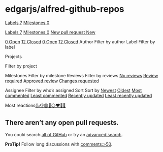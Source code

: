 # edgarjs/alfred-github-repos

 [Labels 7](https://github.com/edgarjs/alfred-github-repos/labels) [Milestones 0](https://github.com/edgarjs/alfred-github-repos/milestones)

 [Labels 7](https://github.com/edgarjs/alfred-github-repos/labels) [Milestones 0](https://github.com/edgarjs/alfred-github-repos/milestones) [New pull request New](https://github.com/edgarjs/alfred-github-repos/compare)

 [0 Open](https://github.com/edgarjs/alfred-github-repos/issues?q=is%3Aopen+is%3Apr) [12 Closed](https://github.com/edgarjs/alfred-github-repos/issues?q=is%3Apr+is%3Aclosed) [0 Open](https://github.com/edgarjs/alfred-github-repos/issues?q=is%3Aopen+is%3Apr) [12 Closed](https://github.com/edgarjs/alfred-github-repos/issues?q=is%3Apr+is%3Aclosed) Author Filter by author Label Filter by label

 Projects

 Filter by project

 Milestones Filter by milestone Reviews Filter by reviews [No reviews](https://github.com/edgarjs/alfred-github-repos/issues?q=is%3Apr+is%3Aopen+review%3Anone) [Review required](https://github.com/edgarjs/alfred-github-repos/issues?q=is%3Apr+is%3Aopen+review%3Arequired) [Approved review](https://github.com/edgarjs/alfred-github-repos/issues?q=is%3Apr+is%3Aopen+review%3Aapproved) [Changes requested](https://github.com/edgarjs/alfred-github-repos/issues?q=is%3Apr+is%3Aopen+review%3Achanges-requested)

 Assignee Filter by who’s assigned Sort Sort by [Newest](https://github.com/edgarjs/alfred-github-repos/issues?q=is%3Aopen+is%3Apr) [Oldest](https://github.com/edgarjs/alfred-github-repos/issues?q=is%3Apr+is%3Aopen+sort%3Acreated-asc) [Most commented](https://github.com/edgarjs/alfred-github-repos/issues?q=is%3Apr+is%3Aopen+sort%3Acomments-desc) [Least commented](https://github.com/edgarjs/alfred-github-repos/issues?q=is%3Apr+is%3Aopen+sort%3Acomments-asc) [Recently updated](https://github.com/edgarjs/alfred-github-repos/issues?q=is%3Apr+is%3Aopen+sort%3Aupdated-desc) [Least recently updated](https://github.com/edgarjs/alfred-github-repos/issues?q=is%3Apr+is%3Aopen+sort%3Aupdated-asc)

Most reactions[👍](https://github.com/edgarjs/alfred-github-repos/issues?q=is%3Apr+is%3Aopen+sort%3Areactions-%2B1-desc)[👎](https://github.com/edgarjs/alfred-github-repos/issues?q=is%3Apr+is%3Aopen+sort%3Areactions--1-desc)[😄](https://github.com/edgarjs/alfred-github-repos/issues?q=is%3Apr+is%3Aopen+sort%3Areactions-smile-desc)[🎉](https://github.com/edgarjs/alfred-github-repos/issues?q=is%3Apr+is%3Aopen+sort%3Areactions-tada-desc)[😕](https://github.com/edgarjs/alfred-github-repos/issues?q=is%3Apr+is%3Aopen+sort%3Areactions-thinking_face-desc)[❤️](https://github.com/edgarjs/alfred-github-repos/issues?q=is%3Apr+is%3Aopen+sort%3Areactions-heart-desc)[🚀](https://github.com/edgarjs/alfred-github-repos/issues?q=is%3Apr+is%3Aopen+sort%3Areactions-rocket-desc)[👀](https://github.com/edgarjs/alfred-github-repos/issues?q=is%3Apr+is%3Aopen+sort%3Areactions-eyes-desc)

## There aren’t any open pull requests.

You could search [all of GitHub](https://github.com/search) or try an [advanced search](https://github.com/search/advanced).

**ProTip!** Follow long discussions with [comments:&gt;50](https://github.com/edgarjs/alfred-github-repos/issues?q=is%3Apr+is%3Aopen+comments%3A%3E50).

